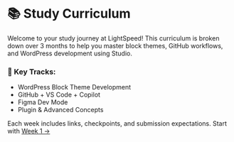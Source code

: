 # 📚 Study Curriculum

Welcome to your study journey at LightSpeed! This curriculum is broken down over 3 months to help you master block themes, GitHub workflows, and WordPress development using Studio.

### 📌 Key Tracks:
- WordPress Block Theme Development
- GitHub + VS Code + Copilot
- Figma Dev Mode
- Plugin & Advanced Concepts

Each week includes links, checkpoints, and submission expectations. Start with [Week 1 →](week-1.md)
